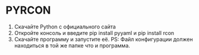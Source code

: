 # PYRCON
1. Скачайте Python с официального сайта
2. Откройте консоль и введите pip install pyyaml и pip install rcon
3. Скачайте программу и запустите её. 
PS: Файл конфигурации должен находиться в той же папке что и программа.
